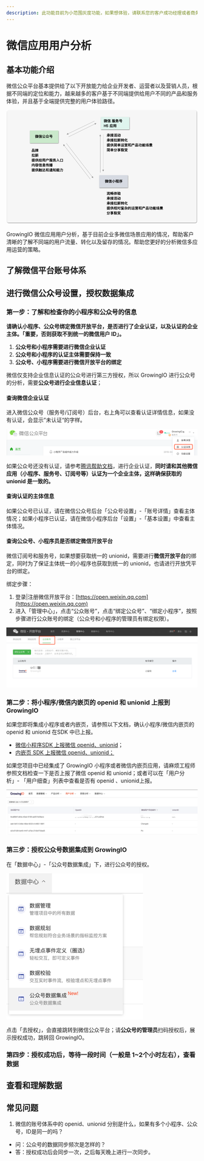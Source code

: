```yaml
---
description: 此功能目前为小范围灰度功能，如果想体验，请联系您的客户成功经理或者商务经理。
---
```


# 微信应用用户分析

## 基本功能介绍

微信公众平台基本提供给了以下开放能力给企业开发者、运营者以及营销人员，根据不同端的定位和能力，越来越多的客户基于不同端提供给用户不同的产品和服务体验，并且基于全端提供完整的用户体验路径。

![](../.gitbook/assets/image%20%28133%29.png)

GrowingIO 微信应用用户分析，基于目前企业多微信场景应用的情况，帮助客户清晰的了解不同端的用户流量、转化以及留存的情况。帮助您更好的分析微信多应用运营的策略。

## 了解微信平台账号体系

## 进行微信公众号设置，授权数据集成

### 第一步：了解和检查你的小程序和公众号的信息

**请确认小程序、公众号绑定微信开放平台，是否进行了企业认证，以及认证的企业主体。「重要，否则获取不到统一的微信用户 ID」。**

1. **公众号和小程序需要进行微信企业认证**
2. **公众号和小程序的认证主体需要保持一致**
3. **公众号、小程序需要进行微信开放平台的绑定**

微信仅支持企业信息认证的公众号进行第三方授权，所以 GrowingIO 进行公众号的分析，需要**公众号进行企业信息认证**；

#### 查询微信企业认证

进入微信公众号（服务号/订阅号）后台，右上角可以查看认证详情信息，如果没有认证，会显示”未认证“的字样。

![&#x5DF2;&#x8BA4;&#x8BC1;](../.gitbook/assets/image%20%28237%29.png)

如果公众号还没有认证，请参考[腾讯帮助文档](https://kf.qq.com/faq/161220Brem2Q161220uUjERB.html)，进行企业认证，**同时请和其他微信应用（小程序、服务号、订阅号等）认证为一个企业主体，这样确保获取的 unionid 是一致的。**

#### 查询认证的主体信息

如果公众号已认证，请在微信公众号后台「公众号设置」-「账号详情」查看主体情况；如果小程序已认证，请在微信小程序后台「设置」-「基本设置」中查看主体情况。

#### 查询公众号、小程序员是否绑定微信开放平台

微信订阅号和服务号，如果想要获取统一的 unionid，需要进行**微信开放平台**的绑定，同时为了保证主体统一的小程序也获取到统一的 unionid，也请进行开放凭平台的绑定。

绑定步骤：

1. 登录\|注册微信开放平台：[https://open.weixin.qq.com](https://open.weixin.qq.com)
2. 进入「管理中心」，点击“公众账号”，点击“绑定公众号”、“绑定小程序”，按照步骤进行公众账号的绑定（公众号和小程序的管理员有绑定权限）。

![&#x5FAE;&#x4FE1;&#x5F00;&#x653E;&#x5E73;&#x53F0;&#x540E;&#x53F0;&#x9875;&#x9762;](../.gitbook/assets/image%20%28250%29.png)

### **第二步：将小程序/微信内嵌页的 openid 和 unionid 上报到 GrowingIO**

如果您即将集成小程序或者内嵌页，请参照以下文档，确认小程序/微信内嵌页的 openid 和 unionid 在SDK 中已上报。

* [微信小程序SDK 上报微信 openid、unionid](../sdk-integration/xiao-cheng-xu-xiao-you-xi-yi-ji-nei-qian-ye-sdk/wei-xin-xiao-cheng-xu-sdk-sdk-ban-ben1.9.1/#3-jin-hang-wei-xin-yong-hu-xin-xi-de-pei-zhi)；
* [内嵌页 SDK 上报微信 openid、unionid；](https://docs.growingio.com/docs/sdk-integration/xiao-cheng-xu-xiao-you-xi-yi-ji-nei-qian-ye-sdk/wei-xin-nei-qian-ye-sdk-xin-ban#bang-ding-wei-xin-yong-hu-id)

如果您项目中已经集成了 GrowingIO 小程序或者微信内嵌页应用，请麻烦工程师参照文档检查一下是否上报了微信 openid 和 unionid；或者可以在「用户分析」- 「用户细查」列表中查看是否有 openid 、unionid上报。

![&#x6D4B;&#x8BD5;&#x6570;&#x636E;&#x793A;&#x4F8B;](../.gitbook/assets/image%20%28135%29.png)

### **第三步：授权公众号数据集成到 GrowingIO**

在「数据中心」-「公众号数据集成」下，进行公众号的授权。

![&#x793A;&#x4F8B;](../.gitbook/assets/image%20%28395%29.png)

点击「去授权」，会直接跳转到微信公众平台；请**公众号的管理员**扫码授权后，展示授权成功，跳转回 GrowingIO。

### 第四步：授权成功后，等待一段时间（一般是 1~2个小时左右），查看数据

## 查看和理解数据

## 常见问题

1. 微信的账号体系中的 openid、unionid 分别是什么，如果有多个小程序、公众号，ID是同一的吗？

* 问：公众号的数据同步频次是怎样的？
* 答：授权成功后会同步一次，之后每天晚上进行一次同步。









